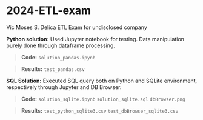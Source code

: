 # 2024-ETL-exam

Vic Moses S. Delica ETL Exam for undisclosed company

**Python solution:**
Used Jupyter notebook for testing.
Data manipulation purely done through dataframe processing.
> **Code:**
> `solution_pandas.ipynb`

> **Results:**
> `test_pandas.csv`

**SQL Solution:**
Executed SQL query both on Python and SQLite environment, respectively through Jupyter and DB Browser.
> **Code:**
> `solution_sqlite.ipynb`
> `solution_sqlite.sql`
>`dbBrowser.png`

> **Results:**
> `test_python_sqlite3.csv`
> `test_dbBrowser_sqlite3.csv`
